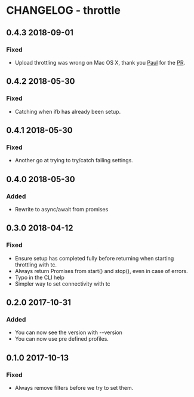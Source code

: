 # CHANGELOG - throttle

## 0.4.3 2018-09-01
### Fixed
* Upload throttling was wrong on Mac OS X, thank you  [Paul](https://github.com/paulz) for the [PR](https://github.com/sitespeedio/throttle/pull/16).

## 0.4.2 2018-05-30
### Fixed
* Catching when ifb has already been setup.

## 0.4.1 2018-05-30
### Fixed
* Another go at trying to try/catch failing settings.

## 0.4.0 2018-05-30
### Added
* Rewrite to async/await from promises

## 0.3.0 2018-04-12

### Fixed
* Ensure setup has completed fully before returning when starting throttling with tc.
* Always return Promises from start() and stop(), even in case of errors.
* Typo in the CLI help
* Simpler way to set connectivity with tc

## 0.2.0 2017-10-31

### Added 
* You can now see the version with --version
* You can now use pre defined profiles.

## 0.1.0 2017-10-13

### Fixed
* Always remove filters before we try to set them.